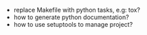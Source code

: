 - replace Makefile with python tasks, e.g: tox?
- how to generate python documentation?
- how to use setuptools to manage project?